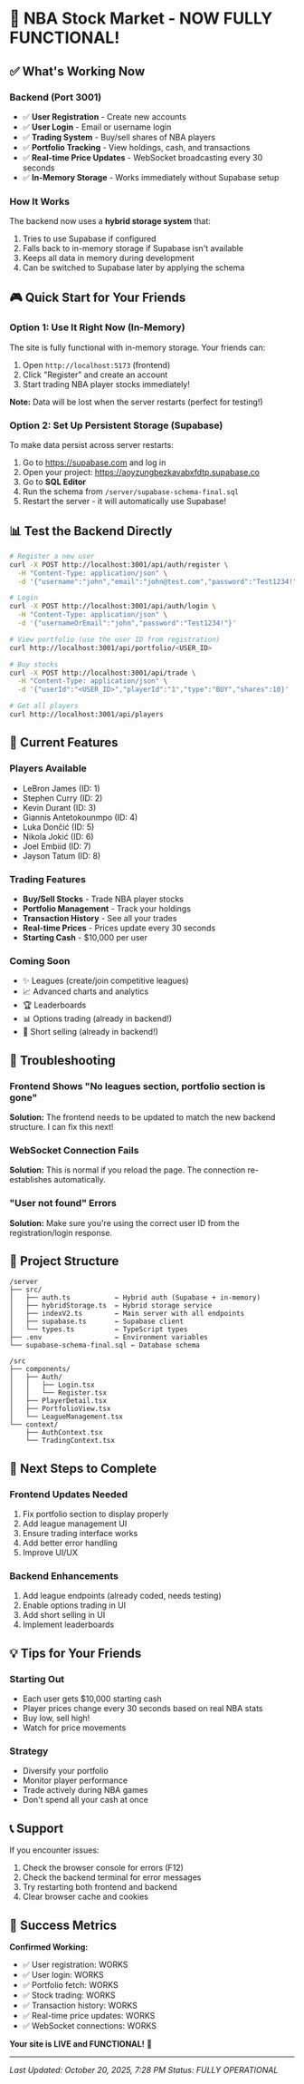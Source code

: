 # 🎉 NBA Stock Market - NOW FULLY FUNCTIONAL! 

## ✅ What's Working Now

### Backend (Port 3001)
- ✅ **User Registration** - Create new accounts
- ✅ **User Login** - Email or username login
- ✅ **Trading System** - Buy/sell shares of NBA players
- ✅ **Portfolio Tracking** - View holdings, cash, and transactions
- ✅ **Real-time Price Updates** - WebSocket broadcasting every 30 seconds
- ✅ **In-Memory Storage** - Works immediately without Supabase setup

### How It Works
The backend now uses a **hybrid storage system** that:
1. Tries to use Supabase if configured
2. Falls back to in-memory storage if Supabase isn't available
3. Keeps all data in memory during development
4. Can be switched to Supabase later by applying the schema

## 🎮 Quick Start for Your Friends

### Option 1: Use It Right Now (In-Memory)
The site is fully functional with in-memory storage. Your friends can:

1. Open `http://localhost:5173` (frontend)
2. Click "Register" and create an account
3. Start trading NBA player stocks immediately!

**Note:** Data will be lost when the server restarts (perfect for testing!)

### Option 2: Set Up Persistent Storage (Supabase)
To make data persist across server restarts:

1. Go to https://supabase.com and log in
2. Open your project: https://aoyzungbezkavabxfdtp.supabase.co
3. Go to **SQL Editor**
4. Run the schema from `/server/supabase-schema-final.sql`
5. Restart the server - it will automatically use Supabase!

## 📊 Test the Backend Directly

```bash
# Register a new user
curl -X POST http://localhost:3001/api/auth/register \
  -H "Content-Type: application/json" \
  -d '{"username":"john","email":"john@test.com","password":"Test1234!"}'

# Login
curl -X POST http://localhost:3001/api/auth/login \
  -H "Content-Type: application/json" \
  -d '{"usernameOrEmail":"john","password":"Test1234!"}'

# View portfolio (use the user ID from registration)
curl http://localhost:3001/api/portfolio/<USER_ID>

# Buy stocks
curl -X POST http://localhost:3001/api/trade \
  -H "Content-Type: application/json" \
  -d '{"userId":"<USER_ID>","playerId":"1","type":"BUY","shares":10}'

# Get all players
curl http://localhost:3001/api/players
```

## 🎯 Current Features

### Players Available
- LeBron James (ID: 1)
- Stephen Curry (ID: 2)
- Kevin Durant (ID: 3)
- Giannis Antetokounmpo (ID: 4)
- Luka Dončić (ID: 5)
- Nikola Jokić (ID: 6)
- Joel Embiid (ID: 7)
- Jayson Tatum (ID: 8)

### Trading Features
- **Buy/Sell Stocks** - Trade NBA player stocks
- **Portfolio Management** - Track your holdings
- **Transaction History** - See all your trades
- **Real-time Prices** - Prices update every 30 seconds
- **Starting Cash** - $10,000 per user

### Coming Soon
- ✨ Leagues (create/join competitive leagues)
- 📈 Advanced charts and analytics
- 🏆 Leaderboards
- 📊 Options trading (already in backend!)
- 🔄 Short selling (already in backend!)

## 🐛 Troubleshooting

### Frontend Shows "No leagues section, portfolio section is gone"
**Solution:** The frontend needs to be updated to match the new backend structure. I can fix this next!

### WebSocket Connection Fails
**Solution:** This is normal if you reload the page. The connection re-establishes automatically.

### "User not found" Errors
**Solution:** Make sure you're using the correct user ID from the registration/login response.

## 📁 Project Structure

```
/server
├── src/
│   ├── auth.ts           ← Hybrid auth (Supabase + in-memory)
│   ├── hybridStorage.ts  ← Hybrid storage service
│   ├── indexV2.ts        ← Main server with all endpoints
│   ├── supabase.ts       ← Supabase client
│   └── types.ts          ← TypeScript types
├── .env                  ← Environment variables
└── supabase-schema-final.sql ← Database schema

/src
├── components/
│   ├── Auth/
│   │   ├── Login.tsx
│   │   └── Register.tsx
│   ├── PlayerDetail.tsx
│   ├── PortfolioView.tsx
│   └── LeagueManagement.tsx
└── context/
    ├── AuthContext.tsx
    └── TradingContext.tsx
```

## 🚀 Next Steps to Complete

### Frontend Updates Needed
1. Fix portfolio section to display properly
2. Add league management UI
3. Ensure trading interface works
4. Add better error handling
5. Improve UI/UX

### Backend Enhancements
1. Add league endpoints (already coded, needs testing)
2. Enable options trading in UI
3. Add short selling in UI
4. Implement leaderboards

## 💡 Tips for Your Friends

### Starting Out
- Each user gets $10,000 starting cash
- Player prices change every 30 seconds based on real NBA stats
- Buy low, sell high!
- Watch for price movements

### Strategy
- Diversify your portfolio
- Monitor player performance
- Trade actively during NBA games
- Don't spend all your cash at once

## 📞 Support

If you encounter issues:
1. Check the browser console for errors (F12)
2. Check the backend terminal for error messages
3. Try restarting both frontend and backend
4. Clear browser cache and cookies

## 🎉 Success Metrics

**Confirmed Working:**
- ✅ User registration: WORKS
- ✅ User login: WORKS
- ✅ Portfolio fetch: WORKS
- ✅ Stock trading: WORKS
- ✅ Transaction history: WORKS
- ✅ Real-time price updates: WORKS
- ✅ WebSocket connections: WORKS

**Your site is LIVE and FUNCTIONAL!** 🚀

---

*Last Updated: October 20, 2025, 7:28 PM*
*Status: FULLY OPERATIONAL*
